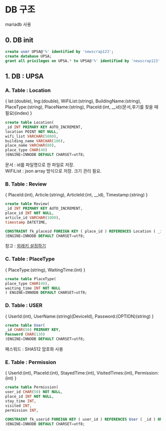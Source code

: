 # DB 구조
mariadb 사용
## 0. DB init
```sql
create user UPSA@'%' identified by 'newscrap123';
create database UPSA;
grant all privileges on UPSA.* to UPSA@'%' identified by 'newscrap123';
```
## 1. DB : UPSA
### A. Table : Location
{ lat:(double), lng:(double), WiFiList:(string), BuildingName:(string), PlaceType:(string), PlaceName:(string), PlaceId:(int, \_\_id)(문서,후기를 찾을 때 필요)(index) }
```sql
create table Location(
_id INT PRIMARY KEY AUTO_INCREMENT,
location POINT NOT NULL,
wifi_list VARCHAR(5000),
building_name VARCHAR(100),
place_name VARCHAR(80),
place_type CHAR(40)
)ENGINE=INNODB DEFAULT CHARSET=utf8; 
```

문서 : id를 파일명으로 한 파일로 저장.  
WiFiList : json array 방식으로 저장. 크기 관리 필요.

### B. Table : Review
{ PlaceId:(int), Article:(string), ArticleId:(int, \_\_id), Timestamp:(string) }  
```sql
create table Review(
_id INT PRIMARY KEY AUTO_INCREMENT,
place_id INT NOT NULL,
article_id VARCHAR(1000),
timestamp DATETIME,

CONSTRAINT fk_placeid FOREIGN KEY ( place_id ) REFERENCES Location ( _id ) ON DELETE CASCADE ON UPDATE CASCADE
)ENGINE=INNODB DEFAULT CHARSET=utf8;
```
참고 : [외래키 설정하기](http://kb.globalsoft.co.kr/web/web_view.php?notice_no=315)
  
### C. Table : PlaceType
{ PlaceType:(string), WaitingTime:(int) }
```sql
create table PlaceType(
place_type CHAR(40),
waiting_time INT NOT NULL
) ENGINE=INNODB DEFAULT CHARSET=utf8; 
```

### D. Table : USER
{ UserId:(int), UserName:(string)(DeviceId), Password:(OPTION)(string) }
```sql
create table User(
_id CHAR(50) PRIMARY KEY,
Password CHAR(130)
)ENGINE=INNODB DEFAULT CHARSET=utf8; 
```
패스워드 : SHA512 암호화 사용

### E. Table : Permission
{ UserId:(int), PlaceId:(int), StayedTime:(int), VisitedTimes:(int), Permission:(int) }
```sql
create table Permission(
user_id CHAR(50) NOT NULL,
place_id INT NOT NULL,
stay_time INT,
visited INT,
permission INT,

CONSTRAINT fk_userid FOREIGN KEY ( user_id ) REFERENCES User ( _id ) ON DELETE CASCADE ON UPDATE CASCADE
)ENGINE=INNODB DEFAULT CHARSET=utf8;
```

